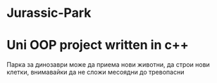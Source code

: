 # Jurassic-Park
# Uni OOP project written in c++

Парка за динозаври може да приема нови животни, да строи нови клетки, 
внимавайки да не сложи месоядни до тревопасни 
